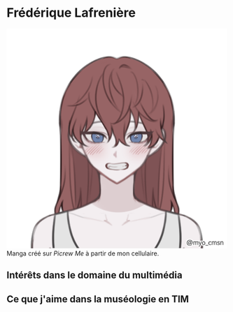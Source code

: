 # Frédérique Lafrenière
![photo de moi](Moi.png)
Manga créé sur _Picrew Me_ à partir de mon cellulaire.
## Intérêts dans le domaine du multimédia
## Ce que j'aime dans la muséologie en TIM
